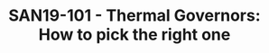 ---
categories:
- san19
description: With higher Gigahertz and multiple cores packed in a SoC the need for
  thermal management for ARM based SoCs gets more and more critical. Thermal governors
  that define the policy for thermal management play a pivotal role in ensuring thermal
  safety of the device. Choosing the right one ensures the device performs optimally
  with in the thermal budget.<br /> <br /> In this presentation Keerthy Jagadeesh,
  Co-maintainer TI BANDGAP AND THERMAL DRIVER explores the behavior of existing governors
  like step_wise, fair_share, bang_bang governors on A15 based DRA7 SoCs as an example.
  Governors perform differently based on the Number of Cores the SoC packs, the process
  node and the use cases. The results on DRA7 family of SoCs will be used to provide
  guide lines while choosing a particular thermal governor for a given SoC based on
  the above mentioned parameters.
image:
  featured: 'true'
  path: /assets/images/featured-images/san19/SAN19-101.png
session_attendee_num: '2'
session_id: SAN19-101
session_room: Sunset IV (Session 2)
session_slot:
  end_time: '2019-09-23 14:25:00'
  start_time: '2019-09-23 14:00:00'
session_speakers:
- speaker_bio: Keerthy Jagadeesh is part of Linux core product development team of
    the Texas Intruments and has been an active linux contibutor for the past 8+ years.
    He has worked mainly on thermal management for TI SoCs, PMIC driver development,
    Implementing low power modes for AM437x SoCs. Currently<br /> co maintains TI
    BANDGAP AND THERMAL DRIVER & maintains TI DAVINCI SERIES GPIO DRIVER. <br />
  speaker_company: Texas Instruments
  speaker_image: /assets/images/speakers/san19/keerthy-jagadeesh.jpg
  speaker_location: ''
  speaker_name: Keerthy Jagadeesh
  speaker_position: Software Engineer
  speaker_username: jkeerthy
session_track: Power Management
tag: session
tags:
- Power Management
- ' Linux Kernel'
- ' Automotive'
title: 'SAN19-101 - Thermal Governors: How to pick the right one'
---